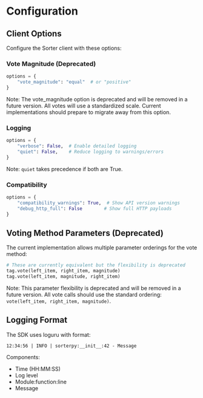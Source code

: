 # Configuration

## Client Options

Configure the Sorter client with these options:

### Vote Magnitude (Deprecated)

```python
options = {
    "vote_magnitude": "equal"  # or "positive"
}
```

Note: The vote_magnitude option is deprecated and will be removed in a future version. All votes will use a standardized scale. Current implementations should prepare to migrate away from this option.

### Logging

```python
options = {
    "verbose": False,  # Enable detailed logging
    "quiet": False,    # Reduce logging to warnings/errors
}
```

Note: `quiet` takes precedence if both are True.

### Compatibility

```python
options = {
    "compatibility_warnings": True,  # Show API version warnings
    "debug_http_full": False        # Show full HTTP payloads
}
```

## Voting Method Parameters (Deprecated)

The current implementation allows multiple parameter orderings for the vote method:

```python
# These are currently equivalent but the flexibility is deprecated
tag.vote(left_item, right_item, magnitude)
tag.vote(left_item, magnitude, right_item)
```

Note: This parameter flexibility is deprecated and will be removed in a future version. All vote calls should use the standard ordering: `vote(left_item, right_item, magnitude)`.

## Logging Format

The SDK uses loguru with format:
```
12:34:56 | INFO | sorterpy:__init__:42 - Message
```

Components:
- Time (HH:MM:SS)
- Log level
- Module:function:line
- Message